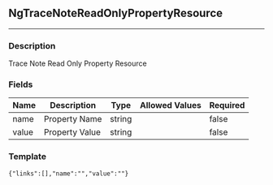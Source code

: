 ## NgTraceNoteReadOnlyPropertyResource
---
### Description
Trace Note Read Only Property Resource
### Fields
| Name | Description | Type | Allowed Values | Required |
| ---- | ----------- | ---- | -------------- | -------- |
| name | Property Name | string |  | false |
| value | Property Value | string |  | false |
### Template
```
{"links":[],"name":"","value":""}
```

